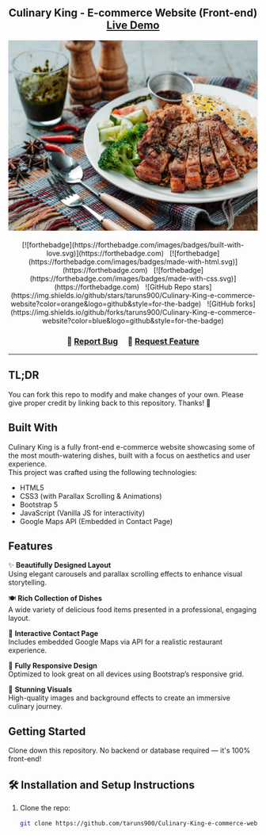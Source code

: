 <h2 align="center">
  Culinary King - E-commerce Website (Front-end)<br/>
  <a href="https://your-live-demo-link.vercel.app" target="_blank">Live Demo</a>
</h2>

<div align="center">
  <img alt="Demo" src="./images/back.jpg" />
</div>

<br/>

<center>
  [![forthebadge](https://forthebadge.com/images/badges/built-with-love.svg)](https://forthebadge.com) &nbsp;
  [![forthebadge](https://forthebadge.com/images/badges/made-with-html.svg)](https://forthebadge.com) &nbsp;
  [![forthebadge](https://forthebadge.com/images/badges/made-with-css.svg)](https://forthebadge.com) &nbsp;
  ![GitHub Repo stars](https://img.shields.io/github/stars/taruns900/Culinary-King-e-commerce-website?color=orange&logo=github&style=for-the-badge) &nbsp;
  ![GitHub forks](https://img.shields.io/github/forks/taruns900/Culinary-King-e-commerce-website?color=blue&logo=github&style=for-the-badge)
</center>

<h3 align="center">
  🔹
  <a href="https://github.com/taruns900/Culinary-King-e-commerce-website/issues">Report Bug</a> &nbsp; &nbsp;
  🔹
  <a href="https://github.com/taruns900/Culinary-King-e-commerce-website/issues">Request Feature</a>
</h3>

---

## TL;DR

You can fork this repo to modify and make changes of your own. Please give proper credit by linking back to this repository. Thanks! 🙌

## Built With

Culinary King is a fully front-end e-commerce website showcasing some of the most mouth-watering dishes, built with a focus on aesthetics and user experience.<br/>
This project was crafted using the following technologies:

- HTML5
- CSS3 (with Parallax Scrolling & Animations)
- Bootstrap 5
- JavaScript (Vanilla JS for interactivity)
- Google Maps API (Embedded in Contact Page)

## Features

✨ **Beautifully Designed Layout**  
Using elegant carousels and parallax scrolling effects to enhance visual storytelling.

🍽️ **Rich Collection of Dishes**  
A wide variety of delicious food items presented in a professional, engaging layout.

📍 **Interactive Contact Page**  
Includes embedded Google Maps via API for a realistic restaurant experience.

📱 **Fully Responsive Design**  
Optimized to look great on all devices using Bootstrap’s responsive grid.

🎨 **Stunning Visuals**  
High-quality images and background effects to create an immersive culinary journey.

## Getting Started

Clone down this repository. No backend or database required — it's 100% front-end!

## 🛠 Installation and Setup Instructions

1. Clone the repo:
   ```bash
   git clone https://github.com/taruns900/Culinary-King-e-commerce-website.git

